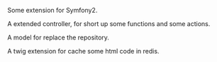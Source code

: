 Some extension for Symfony2.

A extended controller, for short up some functions and some actions.

A model for replace the repository.

A twig extension for cache some html code in redis.